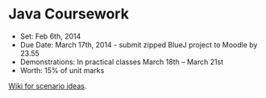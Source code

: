 Java Coursework
===============

* Set: Feb 6th, 2014
* Due Date: March 17th, 2014 - submit zipped BlueJ project to Moodle by 23.55
* Demonstrations: In practical classes March 18th – March 21st
* Worth: 15% of unit marks

[Wiki for scenario ideas](https://github.com/liammann/JavaCoursework/wiki/Initial).